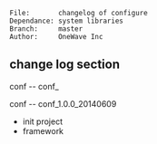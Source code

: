```
File:		changelog of configure
Dependance:	system libraries
Branch:		master
Author:		OneWave Inc
```

## change log section

conf -- conf_

conf -- conf_1.0.0_20140609
 * init project
 * framework
